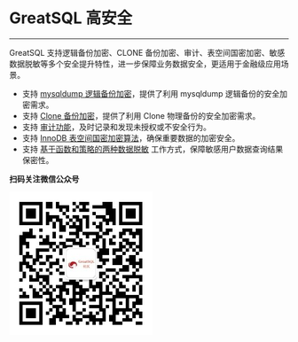 # GreatSQL 高安全
---

GreatSQL 支持逻辑备份加密、CLONE 备份加密、审计、表空间国密加密、敏感数据脱敏等多个安全提升特性，进一步保障业务数据安全，更适用于金融级应用场景。

- 支持 [mysqldump 逻辑备份加密](./5-4-security-mysqldump-encrypt.md)，提供了利用 mysqldump 逻辑备份的安全加密需求。
- 支持 [Clone 备份加密](./5-4-security-clone-encrypt.md)，提供了利用 Clone 物理备份的安全加密需求。
- 支持 [审计功能](./5-4-security-audit.md)，及时记录和发现未授权或不安全行为。
- 支持 [InnoDB 表空间国密加密算法](./5-4-security-encrypt-with-gmssl.md)，确保重要数据的加密安全。
- 支持 [基于函数和策略的两种数据脱敏](./5-4-security-data-masking.md) 工作方式，保障敏感用户数据查询结果保密性。


**扫码关注微信公众号**

![greatsql-wx](../greatsql-wx.jpg)
